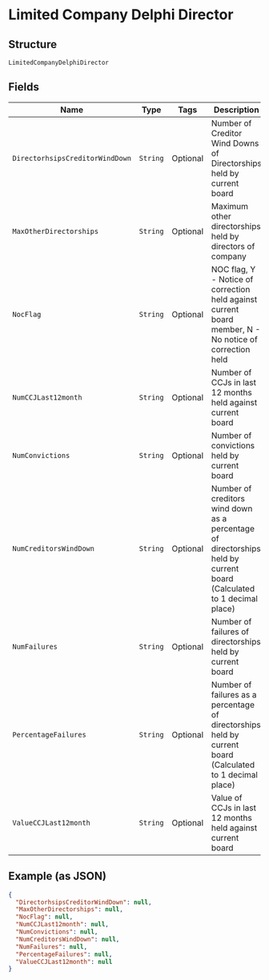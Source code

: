 
# Limited Company Delphi Director

## Structure

`LimitedCompanyDelphiDirector`

## Fields

| Name | Type | Tags | Description | Getter | Setter |
|  --- | --- | --- | --- | --- | --- |
| `DirectorhsipsCreditorWindDown` | `String` | Optional | Number of Creditor Wind Downs of Directorships held by current board | String getDirectorhsipsCreditorWindDown() | setDirectorhsipsCreditorWindDown(String directorhsipsCreditorWindDown) |
| `MaxOtherDirectorships` | `String` | Optional | Maximum other directorships held by directors of company | String getMaxOtherDirectorships() | setMaxOtherDirectorships(String maxOtherDirectorships) |
| `NocFlag` | `String` | Optional | NOC flag, Y - Notice of correction held against current board member, N - No notice of correction held | String getNocFlag() | setNocFlag(String nocFlag) |
| `NumCCJLast12month` | `String` | Optional | Number of CCJs in last 12 months held against current board | String getNumCCJLast12month() | setNumCCJLast12month(String numCCJLast12month) |
| `NumConvictions` | `String` | Optional | Number of convictions held by current board | String getNumConvictions() | setNumConvictions(String numConvictions) |
| `NumCreditorsWindDown` | `String` | Optional | Number of creditors wind down as a percentage of directorships held by current board (Calculated to 1 decimal place) | String getNumCreditorsWindDown() | setNumCreditorsWindDown(String numCreditorsWindDown) |
| `NumFailures` | `String` | Optional | Number of failures of directorships held by current board | String getNumFailures() | setNumFailures(String numFailures) |
| `PercentageFailures` | `String` | Optional | Number of failures as a percentage of directorships held by current board (Calculated to 1 decimal place) | String getPercentageFailures() | setPercentageFailures(String percentageFailures) |
| `ValueCCJLast12month` | `String` | Optional | Value of CCJs in last 12 months held against current board | String getValueCCJLast12month() | setValueCCJLast12month(String valueCCJLast12month) |

## Example (as JSON)

```json
{
  "DirectorhsipsCreditorWindDown": null,
  "MaxOtherDirectorships": null,
  "NocFlag": null,
  "NumCCJLast12month": null,
  "NumConvictions": null,
  "NumCreditorsWindDown": null,
  "NumFailures": null,
  "PercentageFailures": null,
  "ValueCCJLast12month": null
}
```

